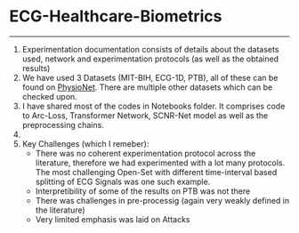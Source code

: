 # **ECG-Healthcare-Biometrics**
---

1. Experimentation documentation consists of details about the datasets used, network and experimentation protocols (as well as the obtained results)
2. We have used 3 Datasets (MIT-BIH, ECG-1D, PTB), all of these can be found on [PhysioNet](https://physionet.org/about/database/). There are multiple other datasets which can be checked upon.
3. I have shared most of the codes in Notebooks folder. It comprises code to Arc-Loss, Transformer Network, SCNR-Net model as well as the preprocessing chains.
4.
5. Key Challenges (which I remeber):
   * There was no coherent experimentation protocol across the literature, therefore we had experimented with a lot many protocols. The most challenging Open-Set with different time-interval based splitting of ECG Signals was one such example.
   * Interpretibility of some of the results on PTB was not there
   * There was challenges in pre-processig (again very weakly defined in the literature)
   * Very limited emphasis was laid on Attacks
